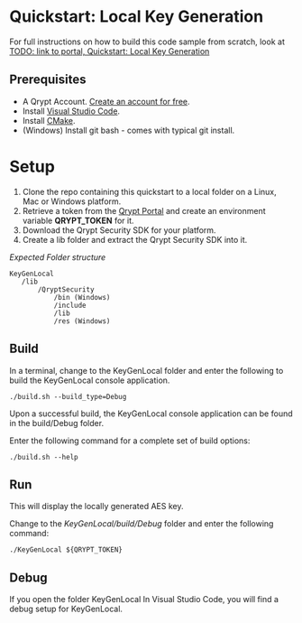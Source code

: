 # Quickstart: Local Key Generation
For full instructions on how to build this code sample from scratch, look at [TODO: link to portal, Quickstart: Local Key Generation]()

## Prerequisites
- A Qrypt Account. [Create an account for free](https://portal.qrypt.com/).
- Install [Visual Studio Code](https://code.visualstudio.com/).
- Install [CMake](https://cmake.org/).
- (Windows) Install git bash - comes with typical git install.

# Setup
1. Clone the repo containing this quickstart to a local folder on a Linux, Mac or Windows platform.
1. Retrieve a token from the [Qrypt Portal](https://portal.qrypt.com/) and create an environment variable **QRYPT_TOKEN** for it.
1. Download the Qrypt Security SDK for your platform.
1. Create a lib folder and extract the Qrypt Security SDK into it.

*Expected Folder structure*

    KeyGenLocal
       /lib
           /QryptSecurity
               /bin (Windows)
               /include
               /lib
               /res (Windows)

## Build
In a terminal, change to the KeyGenLocal folder and enter the following to build the KeyGenLocal console application.

    ./build.sh --build_type=Debug

Upon a successful build, the KeyGenLocal console application can be found in the build/Debug folder.

Enter the following command for a complete set of build options:

    ./build.sh --help

## Run
This will display the locally generated AES key.

Change to the *KeyGenLocal/build/Debug* folder and enter the following command:

    ./KeyGenLocal ${QRYPT_TOKEN}
 
## Debug
If you open the folder KeyGenLocal In Visual Studio Code, you will find a debug setup for KeyGenLocal.


